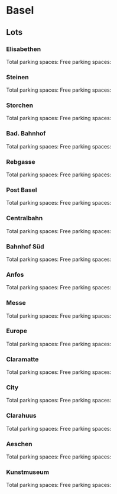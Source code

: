 # Basel

## Lots

### Elisabethen

Total parking spaces: <Value topic="parken-dd/parken-dd/Basel/baselparkhauselisabethen/total"/>
Free parking spaces: <Value topic="parken-dd/parken-dd/Basel/baselparkhauselisabethen/free"/>

### Steinen

Total parking spaces: <Value topic="parken-dd/parken-dd/Basel/baselparkhaussteinen/total"/>
Free parking spaces: <Value topic="parken-dd/parken-dd/Basel/baselparkhaussteinen/free"/>

### Storchen

Total parking spaces: <Value topic="parken-dd/parken-dd/Basel/baselparkhausstorchen/total"/>
Free parking spaces: <Value topic="parken-dd/parken-dd/Basel/baselparkhausstorchen/free"/>

### Bad. Bahnhof

Total parking spaces: <Value topic="parken-dd/parken-dd/Basel/baselparkhausbadbahnhof/total"/>
Free parking spaces: <Value topic="parken-dd/parken-dd/Basel/baselparkhausbadbahnhof/free"/>

### Rebgasse

Total parking spaces: <Value topic="parken-dd/parken-dd/Basel/baselparkhausrebgasse/total"/>
Free parking spaces: <Value topic="parken-dd/parken-dd/Basel/baselparkhausrebgasse/free"/>

### Post Basel

Total parking spaces: <Value topic="parken-dd/parken-dd/Basel/baselparkhauspostbasel/total"/>
Free parking spaces: <Value topic="parken-dd/parken-dd/Basel/baselparkhauspostbasel/free"/>

### Centralbahn

Total parking spaces: <Value topic="parken-dd/parken-dd/Basel/baselparkhauscentralbahn/total"/>
Free parking spaces: <Value topic="parken-dd/parken-dd/Basel/baselparkhauscentralbahn/free"/>

### Bahnhof Süd

Total parking spaces: <Value topic="parken-dd/parken-dd/Basel/baselparkhausbahnhofsued/total"/>
Free parking spaces: <Value topic="parken-dd/parken-dd/Basel/baselparkhausbahnhofsued/free"/>

### Anfos

Total parking spaces: <Value topic="parken-dd/parken-dd/Basel/baselparkhausanfos/total"/>
Free parking spaces: <Value topic="parken-dd/parken-dd/Basel/baselparkhausanfos/free"/>

### Messe

Total parking spaces: <Value topic="parken-dd/parken-dd/Basel/baselparkhausmesse/total"/>
Free parking spaces: <Value topic="parken-dd/parken-dd/Basel/baselparkhausmesse/free"/>

### Europe

Total parking spaces: <Value topic="parken-dd/parken-dd/Basel/baselparkhauseurope/total"/>
Free parking spaces: <Value topic="parken-dd/parken-dd/Basel/baselparkhauseurope/free"/>

### Claramatte

Total parking spaces: <Value topic="parken-dd/parken-dd/Basel/baselparkhausclaramatte/total"/>
Free parking spaces: <Value topic="parken-dd/parken-dd/Basel/baselparkhausclaramatte/free"/>

### City

Total parking spaces: <Value topic="parken-dd/parken-dd/Basel/baselparkhauscity/total"/>
Free parking spaces: <Value topic="parken-dd/parken-dd/Basel/baselparkhauscity/free"/>

### Clarahuus

Total parking spaces: <Value topic="parken-dd/parken-dd/Basel/baselparkhausclarahuus/total"/>
Free parking spaces: <Value topic="parken-dd/parken-dd/Basel/baselparkhausclarahuus/free"/>

### Aeschen

Total parking spaces: <Value topic="parken-dd/parken-dd/Basel/baselparkhausaeschen/total"/>
Free parking spaces: <Value topic="parken-dd/parken-dd/Basel/baselparkhausaeschen/free"/>

### Kunstmuseum

Total parking spaces: <Value topic="parken-dd/parken-dd/Basel/baselparkhauskunstmuseum/total"/>
Free parking spaces: <Value topic="parken-dd/parken-dd/Basel/baselparkhauskunstmuseum/free"/>

